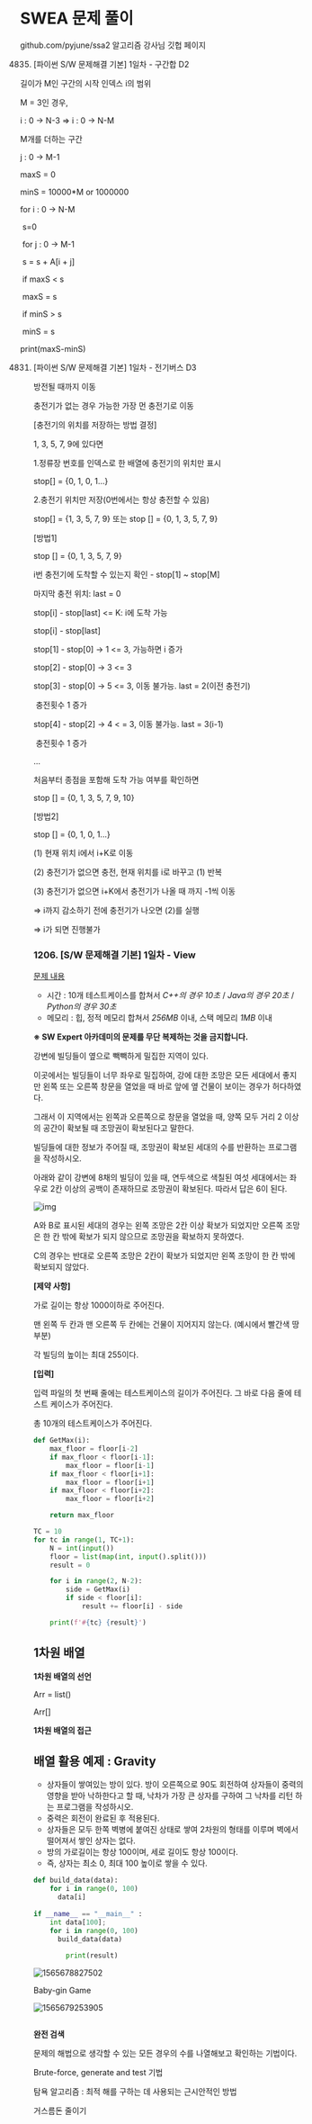 # SWEA 문제 풀이

github.com/pyjune/ssa2 알고리즘 강사님 깃헙 페이지

4835. [파이썬 S/W 문제해결 기본] 1일차 - 구간합 D2

길이가 M인 구간의 시작 인덱스 i의 범위



M = 3인 경우,

i : 0 -> N-3 => i : 0 -> N-M



M개를 더하는 구간

j : 0 -> M-1

maxS = 0

minS = 10000*M or 1000000

for i : 0 -> N-M

​			s=0

​			for j : 0 -> M-1

​							s = s + A[i + j]

​			if maxS < s

​							maxS = s

​			if minS > s

​							minS = s

print(maxS-minS)



4831. [파이썬 S/W 문제해결 기본] 1일차 - 전기버스 D3

      방전될 때까지 이동

      충전기가 없는 경우 가능한 가장 먼 충전기로 이동

      

      [충전기의 위치를 저장하는 방법 결정]

      1, 3, 5, 7, 9에 있다면

      

      1.정류장 번호를 인덱스로 한 배열에 충전기의 위치만 표시

      stop[] = {0, 1, 0, 1...}

      

      2.충전기 위치만 저장(0번에서는 항상 충전할 수 있음)

      stop[] = {1, 3, 5, 7, 9} 또는 stop [] = {0, 1, 3, 5, 7, 9}

      

      [방법1]

      stop [] = {0, 1, 3, 5, 7, 9}

      i번 충전기에 도착할 수 있는지 확인 - stop[1] ~ stop[M]

      마지막 충전 위치: last = 0

      stop[i] - stop[last] <= K: i에 도착 가능

      

      stop[i] - stop[last]

      stop[1] - stop[0] -> 1 <= 3, 가능하면 i 증가

      stop[2] - stop[0] -> 3 <= 3

      stop[3] - stop[0] -> 5 <= 3, 이동 불가능. last = 2(이전 충전기)

      ​														충전횟수 1 증가

      stop[4] - stop[2] -> 4 < = 3, 이동 불가능. last = 3(i-1)

      ​														충전횟수 1 증가

      ...

      처음부터 종점을 포함해 도착 가능 여부를 확인하면

      stop [] = {0, 1, 3, 5, 7, 9, 10}

      

      [방법2]

      stop [] = {0, 1, 0, 1...}

      (1) 현재 위치 i에서 i+K로 이동

      (2) 충전기가 없으면 충전, 현재 위치를 i로 바꾸고 (1) 반복

      (3) 충전기가 없으면 i+K에서 충전기가 나올 때 까지 -1씩 이동

      => i까지 감소하기 전에 충전기가 나오면 (2)를 실행

      => i가 되면 진행불가

      

      ### 1206. [S/W 문제해결 기본] 1일차 - View

      [문제 내용](https://swexpertacademy.com/main/solvingProblem/solvingProblem.do#collapseOne)

      - 시간 : 10개 테스트케이스를 합쳐서 *C++의 경우 10초* / *Java의 경우 20초* / *Python의 경우 30초*
      - 메모리 : 힙, 정적 메모리 합쳐서 *256MB* 이내, 스택 메모리 *1MB* 이내

      

      **※ SW Expert 아카데미의 문제를 무단 복제하는 것을 금지합니다.**

      강변에 빌딩들이 옆으로 빽빽하게 밀집한 지역이 있다.

      이곳에서는 빌딩들이 너무 좌우로 밀집하여, 강에 대한 조망은 모든 세대에서 좋지만 왼쪽 또는 오른쪽 창문을 열었을 때 바로 앞에 옆 건물이 보이는 경우가 허다하였다.

      그래서 이 지역에서는 왼쪽과 오른쪽으로 창문을 열었을 때, 양쪽 모두 거리 2 이상의 공간이 확보될 때 조망권이 확보된다고 말한다.

      빌딩들에 대한 정보가 주어질 때, 조망권이 확보된 세대의 수를 반환하는 프로그램을 작성하시오.
       
      아래와 같이 강변에 8채의 빌딩이 있을 때, 연두색으로 색칠된 여섯 세대에서는 좌우로 2칸 이상의 공백이 존재하므로 조망권이 확보된다. 따라서 답은 6이 된다.

      ![img](https://swexpertacademy.com/main/common/fileDownload.do?downloadType=CKEditorImages&fileId=AV2XTsoKDWIBBASl)

      
      A와 B로 표시된 세대의 경우는 왼쪽 조망은 2칸 이상 확보가 되었지만 오른쪽 조망은 한 칸 밖에 확보가 되지 않으므로 조망권을 확보하지 못하였다.

      C의 경우는 반대로 오른쪽 조망은 2칸이 확보가 되었지만 왼쪽 조망이 한 칸 밖에 확보되지 않았다.
       
      **[제약 사항]**

      가로 길이는 항상 1000이하로 주어진다.

      맨 왼쪽 두 칸과 맨 오른쪽 두 칸에는 건물이 지어지지 않는다. (예시에서 빨간색 땅 부분)

      각 빌딩의 높이는 최대 255이다.
       
      **[입력]**

      입력 파일의 첫 번째 줄에는 테스트케이스의 길이가 주어진다. 그 바로 다음 줄에 테스트 케이스가 주어진다.

      총 10개의 테스트케이스가 주어진다.

      ```python
      def GetMax(i):
          max_floor = floor[i-2]
          if max_floor < floor[i-1]:
              max_floor = floor[i-1]
          if max_floor < floor[i+1]:
              max_floor = floor[i+1]
          if max_floor < floor[i+2]:
              max_floor = floor[i+2]
      
          return max_floor
      
      TC = 10
      for tc in range(1, TC+1):
          N = int(input())
          floor = list(map(int, input().split()))
          result = 0
      
          for i in range(2, N-2):
              side = GetMax(i)
              if side < floor[i]:
                  result += floor[i] - side
      
          print(f'#{tc} {result}')
      ```

      

      

      ## 1차원 배열

      **1차원 배열의 선언**

      

      Arr = list() 

      Arr[]

      

      **1차원 배열의 접근**

      

      

      

      ## 배열 활용 예제 : Gravity

      - 상자들이 쌓여있는 방이 있다. 방이 오른쪽으로 90도 회전하여 상자들이 중력의 영향을 받아 낙하한다고 할 때, 낙차가 가장 큰 상자를 구하여 그 낙차를 리턴 하는 프로그램을 작성하시오.
      - 중력은 회전이 완료된 후 적용된다.
      - 상자들은 모두 한쪽 벽병에 붙여진 상태로 쌓여 2차원의 형태를 이루며 벽에서 떨어져서 쌓인 상자는 없다.
      - 방의 가로길이는 항상 100이며, 세로 길이도 항상 100이다.
      - 즉, 상자는 최소 0, 최대 100 높이로 쌓을 수 있다.

      ```python
      def build_data(data):
          for i in range(0, 100)
          	data[i]
              
      if __name__ == "__main__" :
          int data[100];
          for i in range(0, 100)
          	build_data(data)
              
              print(result)
      ```

      ![1565678827502](assets/1565678827502.png)

      Baby-gin Game

      ![1565679253905](assets/1565679253905.png)

      ```python
      
      ```

      

      **완전 검색**

      

      문제의 해법으로 생각할 수 있는 모든 경우의 수를 나열해보고 확인하는 기법이다.

      

      Brute-force, generate and test 기법

      

      탐욕 알고리즘 :  최적 해를 구하는 데 사용되는 근시안적인 방법

      

      거스름돈 줄이기

      ```python
      
      ```

      

      

      

      

      

      

      

      